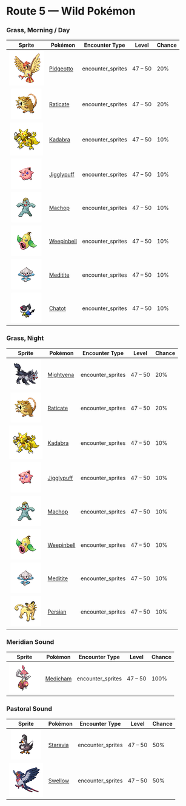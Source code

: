# Route 5 — Wild Pokémon

### Grass, Morning / Day

| Sprite | Pokémon | Encounter Type | Level | Chance |
|:------:|---------|:--------------:|-------|--------|
| ![Pidgeotto](../../assets/sprites/pidgeotto/front.gif "Pidgeotto: It renders its prey immobile using  well-developed claws, then carries the prey more than 60 miles to its nest.") | [Pidgeotto](../../pokemon/pidgeotto.md) | encounter_sprites| 47 – 50 | 20% |
| ![Raticate](../../assets/sprites/raticate/front.gif "Raticate: Its whiskers help it to maintain balance. Its fangs never stop growing, so it gnaws to pare them down.") | [Raticate](../../pokemon/raticate.md) | encounter_sprites| 47 – 50 | 20% |
| ![Kadabra](../../assets/sprites/kadabra/front.gif "Kadabra: If it uses its abilities, it emits special alpha waves that cause machines to malfunction.") | [Kadabra](../../pokemon/kadabra.md) | encounter_sprites| 47 – 50 | 10% |
| ![Jigglypuff](../../assets/sprites/jigglypuff/front.gif "Jigglypuff: Looking into its cute, round eyes causes it to sing a relaxing melody, inducing its enemies to sleep.") | [Jigglypuff](../../pokemon/jigglypuff.md) | encounter_sprites| 47 – 50 | 10% |
| ![Machop](../../assets/sprites/machop/front.gif "Machop: It loves to work out and build its muscles. It is never satisfied, even if it trains hard all day long.") | [Machop](../../pokemon/machop.md) | encounter_sprites| 47 – 50 | 10% |
| ![Weepinbell](../../assets/sprites/weepinbell/front.gif "Weepinbell: If its prey is bigger than its mouth, it slices up the victim with sharp leaves, then eats every morsel.") | [Weepinbell](../../pokemon/weepinbell.md) | encounter_sprites| 47 – 50 | 10% |
| ![Meditite](../../assets/sprites/meditite/front.gif "Meditite: It meditates to heighten its inner energy and to float in the air. It eats one berry a day.") | [Meditite](../../pokemon/meditite.md) | encounter_sprites| 47 – 50 | 10% |
| ![Chatot](../../assets/sprites/chatot/front.gif "Chatot: It mimics the cries of other Pokémon to trick them into thinking it’s one of them. This way they won’t attack it.") | [Chatot](../../pokemon/chatot.md) | encounter_sprites| 47 – 50 | 10% |

### Grass, Night

| Sprite | Pokémon | Encounter Type | Level | Chance |
|:------:|---------|:--------------:|-------|--------|
| ![Mightyena](../../assets/sprites/mightyena/front.gif "Mightyena: It chases down prey in a pack of around ten. They defeat foes with perfectly coordinated teamwork.") | [Mightyena](../../pokemon/mightyena.md) | encounter_sprites| 47 – 50 | 20% |
| ![Raticate](../../assets/sprites/raticate/front.gif "Raticate: Its whiskers help it to maintain balance. Its fangs never stop growing, so it gnaws to pare them down.") | [Raticate](../../pokemon/raticate.md) | encounter_sprites| 47 – 50 | 20% |
| ![Kadabra](../../assets/sprites/kadabra/front.gif "Kadabra: If it uses its abilities, it emits special alpha waves that cause machines to malfunction.") | [Kadabra](../../pokemon/kadabra.md) | encounter_sprites| 47 – 50 | 10% |
| ![Jigglypuff](../../assets/sprites/jigglypuff/front.gif "Jigglypuff: Looking into its cute, round eyes causes it to sing a relaxing melody, inducing its enemies to sleep.") | [Jigglypuff](../../pokemon/jigglypuff.md) | encounter_sprites| 47 – 50 | 10% |
| ![Machop](../../assets/sprites/machop/front.gif "Machop: It loves to work out and build its muscles. It is never satisfied, even if it trains hard all day long.") | [Machop](../../pokemon/machop.md) | encounter_sprites| 47 – 50 | 10% |
| ![Weepinbell](../../assets/sprites/weepinbell/front.gif "Weepinbell: If its prey is bigger than its mouth, it slices up the victim with sharp leaves, then eats every morsel.") | [Weepinbell](../../pokemon/weepinbell.md) | encounter_sprites| 47 – 50 | 10% |
| ![Meditite](../../assets/sprites/meditite/front.gif "Meditite: It meditates to heighten its inner energy and to float in the air. It eats one berry a day.") | [Meditite](../../pokemon/meditite.md) | encounter_sprites| 47 – 50 | 10% |
| ![Persian](../../assets/sprites/persian/front.gif "Persian: Its lithe muscles allow it to walk without making a sound. It attacks in an instant.") | [Persian](../../pokemon/persian.md) | encounter_sprites| 47 – 50 | 10% |

### Meridian Sound

| Sprite | Pokémon | Encounter Type | Level | Chance |
|:------:|---------|:--------------:|-------|--------|
| ![Medicham](../../assets/sprites/medicham/front.gif "Medicham: Through yoga training, it gained the psychic power to predict its foe’s next move.") | [Medicham](../../pokemon/medicham.md) | encounter_sprites| 47 – 50 | 100% |

### Pastoral Sound

| Sprite | Pokémon | Encounter Type | Level | Chance |
|:------:|---------|:--------------:|-------|--------|
| ![Staravia](../../assets/sprites/staravia/front.gif "Staravia: They maintain huge flocks, although fierce scuffles break out between various flocks.") | [Staravia](../../pokemon/staravia.md) | encounter_sprites| 47 – 50 | 50% |
| ![Swellow](../../assets/sprites/swellow/front.gif "Swellow: It dives at a steep angle as soon as it spots its prey. It catches its prey with sharp claws.") | [Swellow](../../pokemon/swellow.md) | encounter_sprites| 47 – 50 | 50% |

